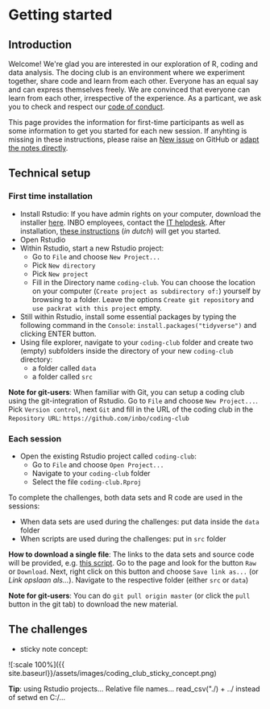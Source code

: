 # Getting started

## Introduction

Welcome! We're glad you are interested in our exploration of R, coding and data analysis. The docing club is an environment where we experiment together, share code and learn from each other. Everyone has an equal say and can express themselves freely. We are convinced that everyone can learn from each other, irrespective of the experience. As a particant, we ask you to check and respect our [code of conduct](https://github.com/inbo/coding-club/blob/master/.github/CODE_OF_CONDUCT.md).

This page provides the information for first-time participants as well as some information to get you started for each new session. If anyhting is missing in these instructions, please raise an [New issue](https://github.com/inbo/coding-club/issues/new) on GitHub or [adapt the notes directly](https://github.com/inbo/coding-club/edit/master/docs/gettingstarted.md).

## Technical setup

### First time installation

* Install Rstudio: If you have admin rights on your computer, download the installer [here](https://www.rstudio.com/products/rstudio/download/#download). INBO employees, contact the [IT helpdesk](mailto:ict.helpdesk@inbo.be). After installation, [these instructions](https://inbo.github.io/tutorials/installation/user/user_install_rstudio/) (_in dutch_) will get you started.
* Open Rstudio
* Within Rstudio, start a new Rstudio project:
    * Go to `File`  and choose `New Project...`
    * Pick `New directory`
    * Pick `New project`
    * Fill in the Directory name `coding-club`. You can choose the location on your computer (`Create project as subdirectory of:`) yourself by browsing to a folder. Leave the options `Create git repository` and  `use packrat with this project` empty.
* Still within Rstudio, install some essential packages by typing the following command in the `Console`: `install.packages("tidyverse")` and clicking ENTER button.
* Using file explorer, navigate to your `coding-club` folder and create two (empty) subfolders inside the directory of your new `coding-club` directory:
    * a folder called `data`
    * a folder called `src`

__Note for git-users__: When familiar with Git, you can setup a coding club using the git-integration of Rstudio. Go to `File`  and choose `New Project...`. Pick `Version control`, next `Git`  and fill in the URL of the coding club in the `Repository URL`: `https://github.com/inbo/coding-club`

### Each session

* Open the existing Rstudio project called `coding-club`:
    * Go to `File`  and choose `Open Project...`
    * Navigate to your `coding-club` folder
    * Select the file `coding-club.Rproj`

To complete the challenges, both data sets and R code are used in the sessions:
* When data sets are used during the challenges: put data inside the `data` folder
* When scripts are used during the challenges: put in `src` folder

__How to download a single file__:
The links to the data sets and source code will be provided, e.g. [this script](https://github.com/inbo/coding-club/blob/master/src/20180821_challenge_1.R). Go to the page and look for the button `Raw` or `Download`. Next, right click on this button and choose `Save link as...` (or _Link opslaan als..._). Navigate to the respective folder (either `src` or `data`)

__Note for git-users__: You can do `git pull origin master` (or click the `pull` button in the git tab) to download the new material.

## The challenges

- sticky note concept:

![:scale 100%]({{ site.baseurl}}/assets/images/coding_club_sticky_concept.png)


__Tip__: using Rstudio projects... Relative file names... read_csv("./) + ../  instead of setwd en C:/...

